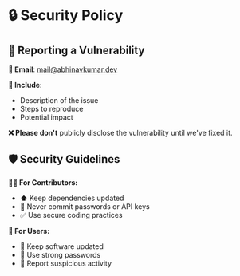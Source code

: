 # 🔒 Security Policy

## 🚨 Reporting a Vulnerability

**📧 Email**: mail@abhinavkumar.dev

**📝 Include**:
- Description of the issue
- Steps to reproduce
- Potential impact

**❌ Please don't** publicly disclose the vulnerability until we've fixed it.

## 🛡️ Security Guidelines

**👨‍💻 For Contributors:**
- ⬆️ Keep dependencies updated
- 🔑 Never commit passwords or API keys
- ✅ Use secure coding practices

**👤 For Users:**
- 🔄 Keep software updated
- 🔐 Use strong passwords
- 🚨 Report suspicious activity
